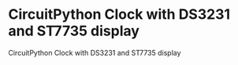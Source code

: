# CircuitPython Clock with DS3231 and ST7735 display
 CircuitPython Clock with DS3231 and ST7735 display
